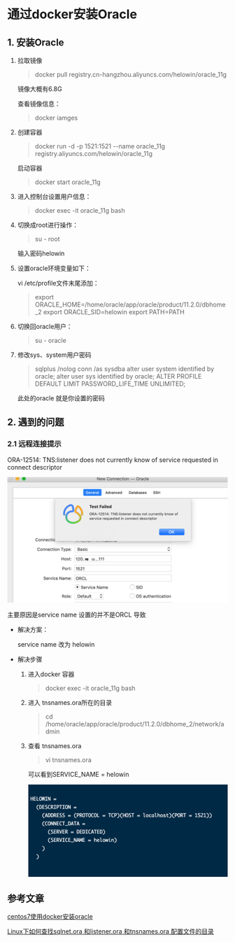 # 通过docker安装Oracle

## 1. 安装Oracle

1. 拉取镜像

   >docker pull registry.cn-hangzhou.aliyuncs.com/helowin/oracle_11g

   镜像大概有6.8G

   查看镜像信息：

   > docker iamges

2. 创建容器

   >docker run -d -p 1521:1521 --name oracle_11g registry.aliyuncs.com/helowin/oracle_11g

   启动容器

   >docker start oracle_11g

3. 进入控制台设置用户信息：

   >docker exec -it oracle_11g bash

4. 切换成root进行操作：

   >su - root

   输入密码helowin

5. 设置oracle环境变量如下：

   vi /etc/profile文件末尾添加：

   >export ORACLE_HOME=/home/oracle/app/oracle/product/11.2.0/dbhome_2
   >export ORACLE_SID=helowin
   >export PATH=PATH

6. 切换回oracle用户：

   >su - oracle

7. 修改sys、system用户密码

   >sqlplus /nolog
   >conn /as sysdba
   >alter user system identified by oracle;
   >alter user sys identified by oracle;
   >ALTER PROFILE DEFAULT LIMIT PASSWORD_LIFE_TIME UNLIMITED;

   此处的oracle 就是你设置的密码

## 2. 遇到的问题

### 2.1 远程连接提示

ORA-12514: TNS:listener does not currently know of service requested in connect descriptor

![image-20200507212411220](./img/image-20200507212411220.png)

主要原因是service name 设置的并不是ORCL 导致

- 解决方案：

  service name 改为 helowin

- 解决步骤

  1. 进入docker 容器

     > docker exec -it oracle_11g bash

  2. 进入 tnsnames.ora所在的目录

     >cd /home/oracle/app/oracle/product/11.2.0/dbhome_2/network/admin

  3. 查看 tnsnames.ora

     >vi  tnsnames.ora

     可以看到SERVICE_NAME = helowin

     ![image-20200507213419605](./img/image-20200507213419605.png)

## 参考文章

[centos7使用docker安装oracle](https://segmentfault.com/a/1190000020633619)

[Linux下如何查找sqlnet.ora 和listener.ora 和tnsnames.ora 配置文件的目录](https://blog.csdn.net/weixin_30657541/article/details/98204681)